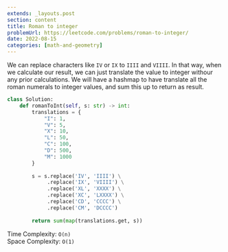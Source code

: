 ```yaml
---
extends: _layouts.post
section: content
title: Roman to integer
problemUrl: https://leetcode.com/problems/roman-to-integer/
date: 2022-08-15
categories: [math-and-geometry]
---
```


We can replace characters like `IV` or `IX` to `IIII` and `VIIII`. In that way, when we calculate our result, we can just translate the value to integer withour any prior calculations. We will have a hashmap to have translate all the roman numerals to integer values, and sum this up to return as result.

```python
class Solution:
    def romanToInt(self, s: str) -> int:
        translations = {
            "I": 1,
            "V": 5,
            "X": 10,
            "L": 50,
            "C": 100,
            "D": 500,
            "M": 1000
        }
        
        s = s.replace('IV', 'IIII') \
             .replace('IX', 'VIIII') \
             .replace('XL', 'XXXX') \
             .replace('XC', 'LXXXX') \
             .replace('CD', 'CCCC') \
             .replace('CM', 'DCCCC')
        
        return sum(map(translations.get, s))
```

Time Complexity: `O(n)` <br/>
Space Complexity: `O(1)`